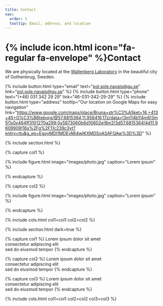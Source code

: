 ```yaml
---
title: Contact
nav:
  order: 5
  tooltip: Email, address, and location
---
```


# {% include icon.html icon="fa-regular fa-envelope" %}Contact

We are physically located at the [Wallenberg Laboratory](https://www.gu.se/en/wlab) in the beautiful city of Gothenbrug, Sweden.

{%
  include button.html
  type="email"
  text="pol.sole.navais@gu.se"
  link="pol.sole.navais@gu.se"
%}
{%
  include button.html
  type="phone"
  text="(+46) 031 342 29 29"
  link="46-031-342-29-29"
%}
{%
  include button.html
  type="address"
  tooltip="Our location on Google Maps for easy navigation"
  link="https://www.google.com/maps/place/Bruna+str%C3%A5ket+16,+413+45+G%C3%B6teborg/@57.6815364,11.958416,17z/data=!3m1!4b1!4m6!3m5!1s0x464ff3101270a299:0x5873060b6d10602e!8m2!3d57.6815364!4d11.9609909!16s%2Fg%2F11c239c3yt?entry=ttu&g_ep=EgoyMDI1MDEyMi4wIKXMDSoASAFQAw%3D%3D"
%}

{% include section.html %}

{% capture col1 %}

{%
  include figure.html
  image="images/photo.jpg"
  caption="Lorem ipsum"
%}

{% endcapture %}

{% capture col2 %}

{%
  include figure.html
  image="images/photo.jpg"
  caption="Lorem ipsum"
%}

{% endcapture %}

{% include cols.html col1=col1 col2=col2 %}

{% include section.html dark=true %}

{% capture col1 %}
Lorem ipsum dolor sit amet  
consectetur adipiscing elit  
sed do eiusmod tempor
{% endcapture %}

{% capture col2 %}
Lorem ipsum dolor sit amet  
consectetur adipiscing elit  
sed do eiusmod tempor
{% endcapture %}

{% capture col3 %}
Lorem ipsum dolor sit amet  
consectetur adipiscing elit  
sed do eiusmod tempor
{% endcapture %}

{% include cols.html col1=col1 col2=col2 col3=col3 %}
